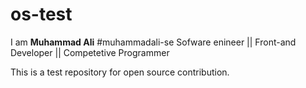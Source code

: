 # os-test
I am **Muhammad Ali**  #muhammadali-se
Sofware enineer || Front-and Developer || Competetive Programmer  

This is a test repository for open source contribution.
